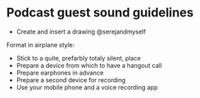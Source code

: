 # Podcast guest sound guidelines

- Create and insert a drawing @serejandmyself

Format in airplane style:

- Stick to a quite, prefarbly totaly silent, place
- Prepare a device from which to have a hangout call
- Prepare earphones in advance
- Prepare a second device for recording 
- Use your mobile phone and a voice recording app
